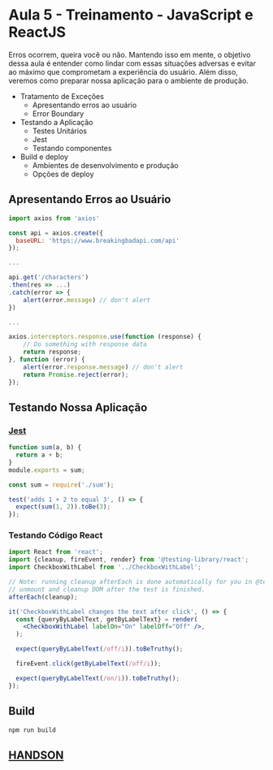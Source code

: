 # Aula 5 - Treinamento - JavaScript e ReactJS

Erros ocorrem, queira você ou não. Mantendo isso em mente, o objetivo dessa aula é entender como lindar com essas situações adversas e evitar ao máximo que comprometam a experiência do usuário. Além disso, veremos como preparar nossa aplicação para o ambiente de produção.

- Tratamento de Exceções
    * Apresentando erros ao usuário
    * Error Boundary
- Testando a Aplicação
    * Testes Unitários
    * Jest
    * Testando componentes
- Build e deploy
    * Ambientes de desenvolvimento e produção
    * Opções de deploy

## Apresentando Erros ao Usuário

```jsx
import axios from 'axios'

const api = axios.create({
  baseURL: 'https://www.breakingbadapi.com/api'
});

...

api.get('/characters')
.then(res => ...)
.catch(error => {
    alert(error.message) // don't alert 
})

...

axios.interceptors.response.use(function (response) {
    // Do something with response data
    return response;
}, function (error) {
    alert(error.response.message) // don't alert
    return Promise.reject(error);
});
```

## Testando Nossa Aplicação

### [Jest](https://jestjs.io/docs/en/getting-started)

```jsx
function sum(a, b) {
  return a + b;
}
module.exports = sum;
```

```jsx
const sum = require('./sum');

test('adds 1 + 2 to equal 3', () => {
  expect(sum(1, 2)).toBe(3);
});
```

### Testando Código React
```jsx
import React from 'react';
import {cleanup, fireEvent, render} from '@testing-library/react';
import CheckboxWithLabel from '../CheckboxWithLabel';

// Note: running cleanup afterEach is done automatically for you in @testing-library/react@9.0.0 or higher
// unmount and cleanup DOM after the test is finished.
afterEach(cleanup);

it('CheckboxWithLabel changes the text after click', () => {
  const {queryByLabelText, getByLabelText} = render(
    <CheckboxWithLabel labelOn="On" labelOff="Off" />,
  );

  expect(queryByLabelText(/off/i)).toBeTruthy();

  fireEvent.click(getByLabelText(/off/i));

  expect(queryByLabelText(/on/i)).toBeTruthy();
});
```

## Build

```sh
npm run build
```

## [HANDSON](https://codesandbox.io/s/admiring-shaw-u3qdg?file=/src/components/CharacterCard.js)